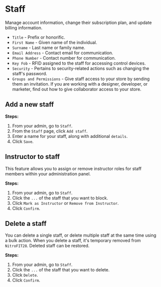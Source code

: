 #   Staff
Manage account information, change their subscription plan, and update billing information.

-   `Title` - Prefix or honorific.
-   `First Name` -    Given name of the individual.
-   `Surname` -   Last name or family name.
-   `Email Address` - Contact email for communication.
-   `Phone Number` -  Contact number for communication.
-   `Key Fob` - RFID assigned to the staff for accessing control devices.
-   `Security` - Pertains to security-related actions such as changing the staff's password.
-   `Groups and Permissions` - Give staff access to your store by sending them an invitation. If you are working with a designer, developer, or marketer, find out how to give collaborator access to your store.
  
## Add a new staff

**Steps:**

1.  From your admin, go to `Staff`.
2.  From the `Staff` page, click `Add staff`.
3.  Enter a name for your staff, along with additional `details`.
4.  Click `Save`.

##  Instructor to staff
This feature allows you to assign or remove instructor roles for staff members within your administration panel.

**Steps:**

1.  From your admin, go to `Staff`.
2.  Click the `...` of the staff that you want to block.
3.  Click `Mark as Instructor` or `Remove from Instructor`.
4.  Click `Confirm`.

##  Delete a staff
You can delete a single staff, or delete multiple staff at the same time using a bulk action. When you delete a staff, it's temporary removed from `NitroFIT28`. Deleted staff can be restored.

**Steps:**

1.  From your admin, go to `Staff`.
2.  Click the `...` of the staff that you want to delete.
3.  Click `Delete`.
4.  Click `Confirm`.